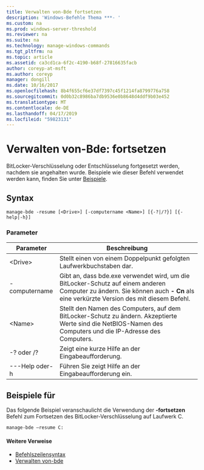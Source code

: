 ```yaml
---
title: Verwalten von-Bde fortsetzen
description: 'Windows-Befehle Thema ***- '
ms.custom: na
ms.prod: windows-server-threshold
ms.reviewer: na
ms.suite: na
ms.technology: manage-windows-commands
ms.tgt_pltfrm: na
ms.topic: article
ms.assetid: ca3cd1ca-6f2c-4190-b68f-27816635facb
author: coreyp-at-msft
ms.author: coreyp
manager: dongill
ms.date: 10/16/2017
ms.openlocfilehash: 8b4f655cf6e37df7397c45f1214fa8799776a758
ms.sourcegitcommit: 0d0b32c8986ba7db9536e0b8648d4ddf9b03e452
ms.translationtype: MT
ms.contentlocale: de-DE
ms.lasthandoff: 04/17/2019
ms.locfileid: "59823131"
---
```

# <a name="manage-bde-resume"></a>Verwalten von-Bde: fortsetzen



BitLocker-Verschlüsselung oder Entschlüsselung fortgesetzt werden, nachdem sie angehalten wurde. Beispiele wie dieser Befehl verwendet werden kann, finden Sie unter [Beispiele](#BKMK_Examples).

## <a name="syntax"></a>Syntax

```
manage-bde -resume [<Drive>] [-computername <Name>] [{-?|/?}] [{-help|-h}]
```

### <a name="parameters"></a>Parameter

|Parameter|Beschreibung|
|---------|-----------|
|\<Drive>|Stellt einen von einem Doppelpunkt gefolgten Laufwerkbuchstaben dar.|
|-computername|Gibt an, dass bde.exe verwendet wird, um die BitLocker-Schutz auf einem anderen Computer zu ändern. Sie können auch **- Cn** als eine verkürzte Version des mit diesem Befehl.|
|\<Name>|Stellt den Namen des Computers, auf dem BitLocker-Schutz zu ändern. Akzeptierte Werte sind die NetBIOS-Namen des Computers und die IP-Adresse des Computers.|
|-? oder /?|Zeigt eine kurze Hilfe an der Eingabeaufforderung.|
|---Help oder-h|Führen Sie zeigt Hilfe an der Eingabeaufforderung ein.|

## <a name="BKMK_Examples"></a>Beispiele für

Das folgende Beispiel veranschaulicht die Verwendung der **-fortsetzen** Befehl zum Fortsetzen des BitLocker-Verschlüsselung auf Laufwerk C.
```
manage-bde –resume C:
```

#### <a name="additional-references"></a>Weitere Verweise

-   [Befehlszeilensyntax](command-line-syntax-key.md)
-   [Verwalten von-bde](manage-bde.md)